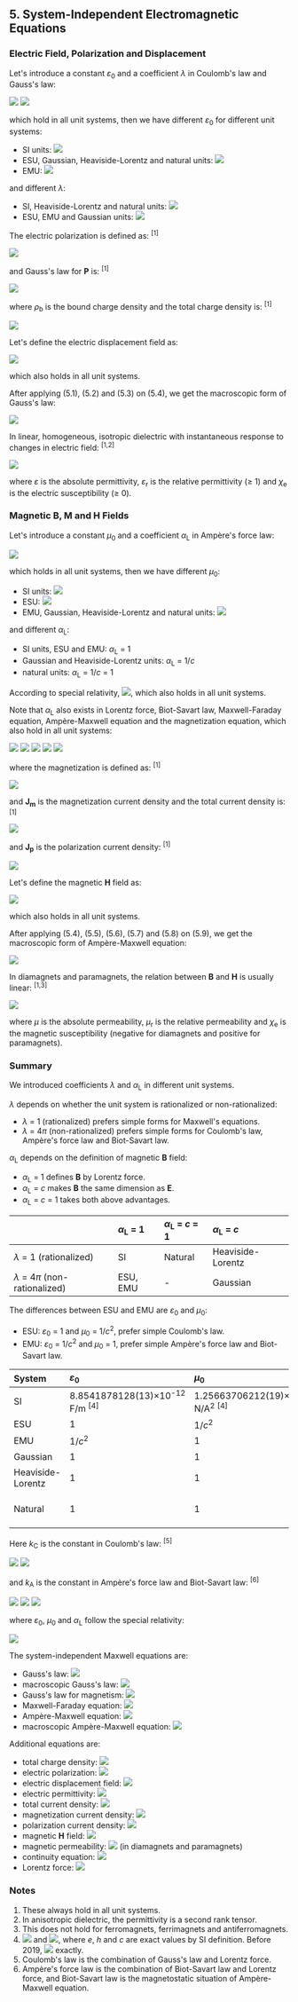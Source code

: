 ## 5. System-Independent Electromagnetic Equations

### Electric Field, Polarization and Displacement

Let's introduce a constant *ε*<sub>0</sub> and a coefficient *λ* in Coulomb's law and Gauss's law:

<img src="https://latex.codecogs.com/gif.latex?F=\frac{{\lambda}q_1q_2}{4\pi\varepsilon_0r^2}">

<img src="https://latex.codecogs.com/gif.latex?\nabla\cdot\mathbf{E}=\frac{\lambda\rho}{\varepsilon_0}\quad(5.1)">

which hold in all unit systems, then we have different *ε*<sub>0</sub> for different unit systems:

- SI units: <img src="https://latex.codecogs.com/gif.latex?\varepsilon_0=8.8541878128(13){\times}10^{-12}\text{F/m}">
- ESU, Gaussian, Heaviside-Lorentz and natural units: <img src="https://latex.codecogs.com/gif.latex?\varepsilon_0=1">
- EMU: <img src="https://latex.codecogs.com/gif.latex?\varepsilon_0=1/c^2">

and different *λ*:

- SI, Heaviside-Lorentz and natural units: <img src="https://latex.codecogs.com/gif.latex?\lambda=1">
- ESU, EMU and Gaussian units: <img src="https://latex.codecogs.com/gif.latex?\lambda=4\pi">

The electric polarization is defined as: <sup>[1]</sup>

<img src="https://latex.codecogs.com/gif.latex?\mathbf{P}=\frac{\text{d}\mathbf{p}}{\text{d}V}">

and Gauss's law for **P** is: <sup>[1]</sup>

<img src="https://latex.codecogs.com/gif.latex?\nabla\cdot\mathbf{P}=-\rho_b\quad(5.2)">

where *ρ*<sub>b</sub> is the bound charge density and the total charge density is: <sup>[1]</sup>

<img src="https://latex.codecogs.com/gif.latex?\rho=\rho_f+\rho_b\quad(5.3)">

Let's define the electric displacement field as:

<img src="https://latex.codecogs.com/gif.latex?\mathbf{D}=\varepsilon_0\mathbf{E}+\lambda\mathbf{P}\quad(5.4)">

which also holds in all unit systems.

After applying (5.1), (5.2) and (5.3) on (5.4), we get the macroscopic form of Gauss's law:

<img src="https://latex.codecogs.com/gif.latex?\nabla\cdot\mathbf{D}=\lambda\rho_f">

In linear, homogeneous, isotropic dielectric with instantaneous response to changes in electric field: <sup>[1,2]</sup>

<img src="https://latex.codecogs.com/gif.latex?\mathbf{D}=\varepsilon\mathbf{E}=\varepsilon_r\varepsilon_0\mathbf{E}=(1+\chi_e)\varepsilon_0\mathbf{E}">

where *ε* is the absolute permittivity, *ε*<sub>r</sub> is the relative permittivity (≥ 1) and *χ*<sub>e</sub> is the electric susceptibility (≥ 0).

### Magnetic B, M and H Fields

Let's introduce a constant *µ*<sub>0</sub> and a coefficient *α*<sub>L</sub> in Ampère's force law:

<img src="https://latex.codecogs.com/gif.latex?F=\frac{\lambda\alpha_L^2\mu_0I_1I_2l}{2{\pi}r}">

which holds in all unit systems, then we have different *µ*<sub>0</sub>:

- SI units: <img src="https://latex.codecogs.com/gif.latex?\mu_0=1.25663706212(19){\times}10^{-6}\;\text{N/A}^2{\approx}4\pi{\times}10^{-7}\;\text{N/A}^2">
- ESU: <img src="https://latex.codecogs.com/gif.latex?\mu_0=1/c^2">
- EMU, Gaussian, Heaviside-Lorentz and natural units: <img src="https://latex.codecogs.com/gif.latex?\mu_0=1">

and different *α*<sub>L</sub>:

- SI units, ESU and EMU: *α*<sub>L</sub> = 1
- Gaussian and Heaviside-Lorentz units: *α*<sub>L</sub> = 1/*c*
- natural units: *α*<sub>L</sub> = 1/*c* = 1

According to special relativity, <img src="https://latex.codecogs.com/gif.latex?\alpha_L^2\mu_0{\varepsilon_0}c^2=1">, which also holds in all unit systems.

Note that *α*<sub>L</sub> also exists in Lorentz force, Biot-Savart law, Maxwell-Faraday equation, Ampère-Maxwell equation and the magnetization equation, which also hold in all unit systems:

<img src="https://latex.codecogs.com/gif.latex?\mathbf{F}=q(\mathbf{E}+\alpha_L\mathbf{v}\times\mathbf{B})">

<img src="https://latex.codecogs.com/gif.latex?\mathbf{B}=\frac{\lambda\alpha_L\mu_0}{4\pi}\int_C\frac{I\text{d}\boldsymbol\ell\times\mathbf{\hat{r}}}{r^2}">

<img src="https://latex.codecogs.com/gif.latex?\nabla\times\mathbf{E}=-\alpha_L\frac{\partial\mathbf{B}}{\partial{t}}">

<img src="https://latex.codecogs.com/gif.latex?\nabla\times\mathbf{B}=\alpha_L\mu_0\left(\lambda\mathbf{J}+\varepsilon_0\frac{\partial\mathbf{E}}{\partial{t}}\right)\quad(5.5)">

<img src="https://latex.codecogs.com/gif.latex?\nabla\times\mathbf{M}=\alpha_L\mathbf{J_m}\quad(5.6)">

where the magnetization is defined as: <sup>[1]</sup>

<img src="https://latex.codecogs.com/gif.latex?\mathbf{M}=\frac{\text{d}\mathbf{m}}{\text{d}V}">

and **J**<sub>**m**</sub> is the magnetization current density and the total current density is: <sup>[1]</sup>

<img src="https://latex.codecogs.com/gif.latex?\mathbf{J}=\mathbf{J_f}+\mathbf{J_m}+\mathbf{J_p}\quad(5.7)">

and **J**<sub>**p**</sub> is the polarization current density: <sup>[1]</sup>

<img src="https://latex.codecogs.com/gif.latex?\mathbf{J_p}=\frac{\partial\mathbf{P}}{\partial{t}}\quad(5.8)">

Let's define the magnetic **H** field as:

<img src="https://latex.codecogs.com/gif.latex?\mathbf{H}=\frac{\alpha_L^2\mathbf{B}}{\mu_0}-\lambda\mathbf{M}\quad(5.9)">

which also holds in all unit systems.

After applying (5.4), (5.5), (5.6), (5.7) and (5.8) on (5.9), we get the macroscopic form of Ampère-Maxwell equation:

<img src="https://latex.codecogs.com/gif.latex?\nabla\times\mathbf{H}=\alpha_L\left(\lambda\mathbf{J_f}+\frac{\partial\mathbf{D}}{\partial{t}}\right)">

In diamagnets and paramagnets, the relation between **B** and **H** is usually linear: <sup>[1,3]</sup>

<img src="https://latex.codecogs.com/gif.latex?\mathbf{B}=\mu\mathbf{H}=\mu_r\mu_0\mathbf{H}=(1+\chi_m)\mu_0\mathbf{H}">

where *µ* is the absolute permeability, *µ*<sub>r</sub> is the relative permeability and *χ*<sub>e</sub> is the magnetic susceptibility (negative for diamagnets and positive for paramagnets).

### Summary

We introduced coefficients *λ* and *α*<sub>L</sub> in different unit systems.

*λ* depends on whether the unit system is rationalized or non-rationalized:

- *λ* = 1 (rationalized) prefers simple forms for Maxwell's equations.
- *λ* = 4*π* (non-rationalized) prefers simple forms for Coulomb's law, Ampère's force law and Biot-Savart law.

*α*<sub>L</sub> depends on the definition of magnetic **B** field:

- *α*<sub>L</sub> = 1 defines **B** by Lorentz force.
- *α*<sub>L</sub> = *c* makes **B** the same dimension as **E**.
- *α*<sub>L</sub> = *c* = 1 takes both above advantages.

|                             |*α*<sub>L</sub> = 1|*α*<sub>L</sub> = *c* = 1|*α*<sub>L</sub> = *c*|
|:----------------------------|:------------------|:------------------------|:--------------------|
|*λ* = 1 (rationalized)       |SI                 |Natural                  |Heaviside-Lorentz    |
|*λ* = 4*π* (non-rationalized)|ESU, EMU           |-                        |Gaussian             |

The differences between ESU and EMU are *ε*<sub>0</sub> and *µ*<sub>0</sub>:

- ESU: *ε*<sub>0</sub> = 1 and *µ*<sub>0</sub> = 1/*c*<sup>2</sup>, prefer simple Coulomb's law.
- EMU: *ε*<sub>0</sub> = 1/*c*<sup>2</sup> and *µ*<sub>0</sub> = 1, prefer simple Ampère's force law and Biot-Savart law.

|System           |*ε*<sub>0</sub>  |*µ*<sub>0</sub>  |*λ* |*α*<sub>L</sub>|*k*<sub>C</sub>  |*k*<sub>A</sub>    |
|:----------------|:----------------|:----------------|:---|:--------------|:----------------|:------------------|
|SI               |8.8541878128(13)×10<sup>-12</sup> F/m <sup>[4]</sup>|1.25663706212(19)×10<sup>-6</sup> N/A<sup>2</sup> <sup>[4]</sup>|1|1|1/4*πε*<sub>0</sub>|*µ*<sub>0</sub>/4*π*|
|ESU              |1                |1/*c*<sup>2</sup>|4*π*|1              |1                |1/c<sup>2</sup>    |
|EMU              |1/*c*<sup>2</sup>|1                |4*π*|1              |1/*c*<sup>2</sup>|1                  |
|Gaussian         |1                |1                |4*π*|*c*            |1                |1/*c*<sup>2</sup>  |
|Heaviside-Lorentz|1                |1                |1   |*c*            |1/4*π*           |1/4*π*c<sup>2</sup>|
|Natural          |1                |1                |1   |*c* = 1        |1/4*π*           |1/4*π*             |

Here *k*<sub>C</sub> is the constant in Coulomb's law: <sup>[5]</sup>

<img src="https://latex.codecogs.com/gif.latex?k_C=\frac{\lambda}{4\pi\varepsilon_0}">

<img src="https://latex.codecogs.com/gif.latex?F=\frac{k_Cq_1q_2}{r^2}">

and *k*<sub>A</sub> is the constant in Ampère's force law and Biot-Savart law: <sup>[6]</sup>

<img src="https://latex.codecogs.com/gif.latex?k_A=\frac{k_C}{c^2}=\frac{\lambda\alpha_L^2\mu_0}{4\pi}">

<img src="https://latex.codecogs.com/gif.latex?F=\frac{k_AI_1I_2l}{2r}">

<img src="https://latex.codecogs.com/gif.latex?\mathbf{B}=\frac{k_A}{\alpha_L}\int_C\frac{I\text{d}\boldsymbol\ell\times\mathbf{\hat{r}}}{r^2}">

where *ε*<sub>0</sub>, *µ*<sub>0</sub> and *α*<sub>L</sub> follow the special relativity:

<img src="https://latex.codecogs.com/gif.latex?\alpha_L^2\mu_0{\varepsilon_0}c^2=1">

The system-independent Maxwell equations are:

- Gauss's law: <img src="https://latex.codecogs.com/gif.latex?\nabla\cdot\mathbf{E}=\frac{\lambda\rho}{\varepsilon_0}">
- macroscopic Gauss's law: <img src="https://latex.codecogs.com/gif.latex?\nabla\cdot\mathbf{D}=\lambda\rho_f">
- Gauss's law for magnetism: <img src="https://latex.codecogs.com/gif.latex?\nabla\cdot\mathbf{B}=0">
- Maxwell-Faraday equation: <img src="https://latex.codecogs.com/gif.latex?\nabla\times\mathbf{E}=-\alpha_L\frac{\partial\mathbf{B}}{\partial{t}}">
- Ampère-Maxwell equation: <img src="https://latex.codecogs.com/gif.latex?\nabla\times\mathbf{B}=\alpha_L\mu_0\left(\lambda\mathbf{J}+\varepsilon_0\frac{\partial\mathbf{E}}{\partial{t}}\right)">
- macroscopic Ampère-Maxwell equation: <img src="https://latex.codecogs.com/gif.latex?\nabla\times\mathbf{H}=\alpha_L\left(\lambda\mathbf{J_f}+\frac{\partial\mathbf{D}}{\partial{t}}\right)">

Additional equations are:

- total charge density: <img src="https://latex.codecogs.com/gif.latex?\rho=\rho_f+\rho_b">
- electric polarization: <img src="https://latex.codecogs.com/gif.latex?\nabla\cdot\mathbf{P}=-\rho_b">
- electric displacement field: <img src="https://latex.codecogs.com/gif.latex?\mathbf{D}=\varepsilon_0\mathbf{E}+\lambda\mathbf{P}">
- electric permittivity: <img src="https://latex.codecogs.com/gif.latex?\mathbf{D}=\varepsilon\mathbf{E}=\varepsilon_r\varepsilon_0\mathbf{E}=(1+\chi_e)\varepsilon_0\mathbf{E}">
- total current density: <img src="https://latex.codecogs.com/gif.latex?\mathbf{J}=\mathbf{J_f}+\mathbf{J_m}+\mathbf{J_p}">
- magnetization current density: <img src="https://latex.codecogs.com/gif.latex?\nabla\times\mathbf{M}=\alpha_L\mathbf{J_m}">
- polarization current density: <img src="https://latex.codecogs.com/gif.latex?\mathbf{J_p}=\frac{\partial\mathbf{P}}{\partial{t}}">
- magnetic **H** field: <img src="https://latex.codecogs.com/gif.latex?\mathbf{H}=\frac{\alpha_L^2\mathbf{B}}{\mu_0}-\lambda\mathbf{M}">
- magnetic permeability: <img src="https://latex.codecogs.com/gif.latex?\mathbf{B}=\mu\mathbf{H}=\mu_r\mu_0\mathbf{H}=(1+\chi_m)\mu_0\mathbf{H}"> (in diamagnets and paramagnets)
- continuity equation: <img src="https://latex.codecogs.com/gif.latex?\nabla\cdot\mathbf{J}+\frac{\partial\rho}{\partial{t}}=0">
- Lorentz force: <img src="https://latex.codecogs.com/gif.latex?\mathbf{F}=q(\mathbf{E}+\alpha_L\mathbf{v}\times\mathbf{B})">

### Notes

1. These always hold in all unit systems.
2. In anisotropic dielectric, the permittivity is a second rank tensor.
3. This does not hold for ferromagnets, ferrimagnets and antiferromagnets.
4. <img src="https://latex.codecogs.com/gif.latex?\mu_0=2h\alpha/e^2c"> and <img src="https://latex.codecogs.com/gif.latex?\varepsilon_0=1/\mu_0c^2">, where *e*, *h* and *c* are exact values by SI definition. Before 2019, <img src="https://latex.codecogs.com/gif.latex?\mu_0=4\pi{\times}10^{-7}\;\text{N/A}^2"> exactly.
5. Coulomb's law is the combination of Gauss's law and Lorentz force.
6. Ampère's force law is the combination of Biot-Savart law and Lorentz force, and Biot-Savart law is the magnetostatic situation of Ampère-Maxwell equation.